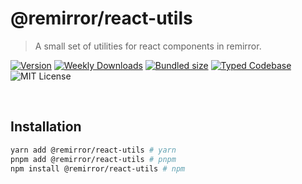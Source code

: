 # @remirror/react-utils

> A small set of utilities for react components in remirror.

[![Version][version]][npm] [![Weekly Downloads][downloads-badge]][npm] [![Bundled size][size-badge]][size] [![Typed Codebase][typescript]](./src/index.ts) ![MIT License][license]

[version]: https://flat.badgen.net/npm/v/@remirror/react-utils
[npm]: https://npmjs.com/package/@remirror/react-utils
[license]: https://flat.badgen.net/badge/license/MIT/purple
[size]: https://bundlephobia.com/result?p=@remirror/react-utils
[size-badge]: https://flat.badgen.net/bundlephobia/minzip/@remirror/react-utils
[typescript]: https://flat.badgen.net/badge/icon/TypeScript?icon=typescript&label
[downloads-badge]: https://badgen.net/npm/dw/@remirror/react-utils/red?icon=npm

<br />

## Installation

```bash
yarn add @remirror/react-utils # yarn
pnpm add @remirror/react-utils # pnpm
npm install @remirror/react-utils # npm
```

<br />
